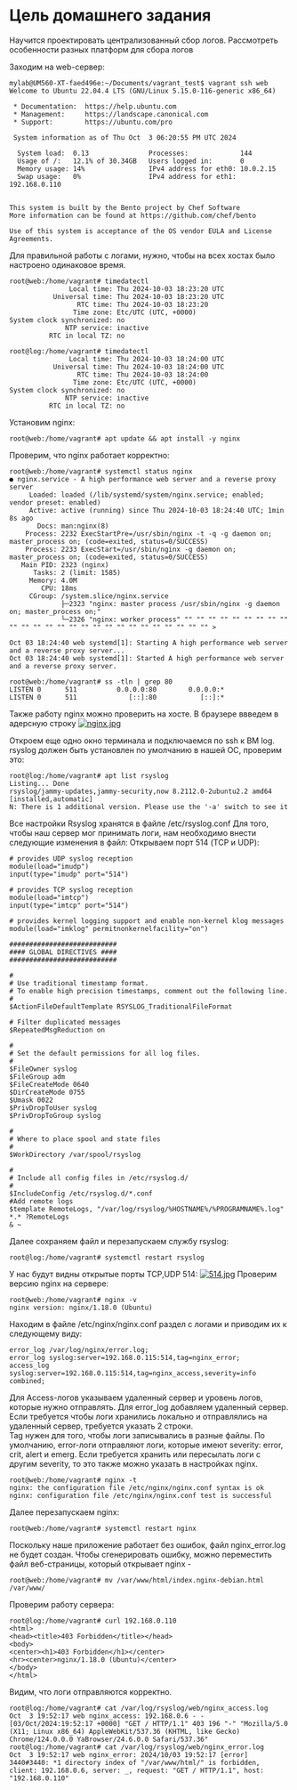 # Цель домашнего задания
Научится проектировать централизованный сбор логов. Рассмотреть особенности разных платформ для сбора логов

Заходим на web-сервер:
~~~shell
mylab@UM560-XT-faed496e:~/Documents/vagrant_test$ vagrant ssh web
Welcome to Ubuntu 22.04.4 LTS (GNU/Linux 5.15.0-116-generic x86_64)

 * Documentation:  https://help.ubuntu.com
 * Management:     https://landscape.canonical.com
 * Support:        https://ubuntu.com/pro

 System information as of Thu Oct  3 06:20:55 PM UTC 2024

  System load:  0.13               Processes:             144
  Usage of /:   12.1% of 30.34GB   Users logged in:       0
  Memory usage: 14%                IPv4 address for eth0: 10.0.2.15
  Swap usage:   0%                 IPv4 address for eth1: 192.168.0.110


This system is built by the Bento project by Chef Software
More information can be found at https://github.com/chef/bento

Use of this system is acceptance of the OS vendor EULA and License Agreements.
~~~

Для правильной работы c логами, нужно, чтобы на всех хостах было настроено одинаковое время. 
~~~shell
root@web:/home/vagrant# timedatectl 
               Local time: Thu 2024-10-03 18:23:20 UTC
           Universal time: Thu 2024-10-03 18:23:20 UTC
                 RTC time: Thu 2024-10-03 18:23:20
                Time zone: Etc/UTC (UTC, +0000)
System clock synchronized: no
              NTP service: inactive
          RTC in local TZ: no
~~~
~~~shell
root@log:/home/vagrant# timedatectl 
               Local time: Thu 2024-10-03 18:24:00 UTC
           Universal time: Thu 2024-10-03 18:24:00 UTC
                 RTC time: Thu 2024-10-03 18:24:00
                Time zone: Etc/UTC (UTC, +0000)
System clock synchronized: no
              NTP service: inactive
          RTC in local TZ: no
~~~
Установим nginx:
~~~shell
root@web:/home/vagrant# apt update && apt install -y nginx 
~~~
Проверим, что nginx работает корректно:
~~~shell
root@web:/home/vagrant# systemctl status nginx
● nginx.service - A high performance web server and a reverse proxy server
     Loaded: loaded (/lib/systemd/system/nginx.service; enabled; vendor preset: enabled)
     Active: active (running) since Thu 2024-10-03 18:24:40 UTC; 1min 8s ago
       Docs: man:nginx(8)
    Process: 2232 ExecStartPre=/usr/sbin/nginx -t -q -g daemon on; master_process on; (code=exited, status=0/SUCCESS)
    Process: 2233 ExecStart=/usr/sbin/nginx -g daemon on; master_process on; (code=exited, status=0/SUCCESS)
   Main PID: 2323 (nginx)
      Tasks: 2 (limit: 1585)
     Memory: 4.0M
        CPU: 18ms
     CGroup: /system.slice/nginx.service
             ├─2323 "nginx: master process /usr/sbin/nginx -g daemon on; master_process on;"
             └─2326 "nginx: worker process" "" "" "" "" "" "" "" "" "" "" "" "" "" "" "" "" "" "" "" "" "" "" "" "" "" "" >

Oct 03 18:24:40 web systemd[1]: Starting A high performance web server and a reverse proxy server...
Oct 03 18:24:40 web systemd[1]: Started A high performance web server and a reverse proxy server.
~~~
~~~shell
root@web:/home/vagrant# ss -tln | grep 80
LISTEN 0      511          0.0.0.0:80        0.0.0.0:*          
LISTEN 0      511             [::]:80           [::]:*  
~~~

Также работу nginx можно проверить на хосте. В браузере ввведем в адерсную строку
[![nginx.jpg](https://s.iimg.su/s/03/oUXnc0pkekAMzNwUYw85WR7HkM196pyhE2w9QVC3.jpg)](https://iimg.su/i/M57Tn)

Откроем еще одно окно терминала и подключаемся по ssh к ВМ log. rsyslog должен быть установлен по умолчанию в нашей ОС, проверим это:
~~~shell
root@log:/home/vagrant# apt list rsyslog
Listing... Done
rsyslog/jammy-updates,jammy-security,now 8.2112.0-2ubuntu2.2 amd64 [installed,automatic]
N: There is 1 additional version. Please use the '-a' switch to see it
~~~
Все настройки Rsyslog хранятся в файле /etc/rsyslog.conf 
Для того, чтобы наш сервер мог принимать логи, нам необходимо внести следующие изменения в файл: 
Открываем порт 514 (TCP и UDP):

~~~shell
# provides UDP syslog reception
module(load="imudp")
input(type="imudp" port="514")

# provides TCP syslog reception
module(load="imtcp")
input(type="imtcp" port="514")

# provides kernel logging support and enable non-kernel klog messages
module(load="imklog" permitnonkernelfacility="on")

###########################
#### GLOBAL DIRECTIVES ####
###########################

#
# Use traditional timestamp format.
# To enable high precision timestamps, comment out the following line.
#
$ActionFileDefaultTemplate RSYSLOG_TraditionalFileFormat

# Filter duplicated messages
$RepeatedMsgReduction on

#
# Set the default permissions for all log files.
#
$FileOwner syslog
$FileGroup adm
$FileCreateMode 0640
$DirCreateMode 0755
$Umask 0022
$PrivDropToUser syslog
$PrivDropToGroup syslog

#
# Where to place spool and state files
#
$WorkDirectory /var/spool/rsyslog

#
# Include all config files in /etc/rsyslog.d/
#
$IncludeConfig /etc/rsyslog.d/*.conf
#Add remote logs
$template RemoteLogs, "/var/log/rsyslog/%HOSTNAME%/%PROGRAMNAME%.log"
*.* ?RemoteLogs
& ~
~~~
Далее сохраняем файл и перезапускаем службу rsyslog:
~~~shell
root@log:/home/vagrant# systemctl restart rsyslog 
~~~
У нас будут видны открытые порты TCP,UDP 514:
[![514.jpg](https://s.iimg.su/s/03/GpRqI158xdNOJ5UtiNG6UrkvAPwwVFqS5imR6kL0.jpg)](https://iimg.su/i/yzcBg)
Проверим версию nginx на сервере:
~~~shell
root@web:/home/vagrant# nginx -v
nginx version: nginx/1.18.0 (Ubuntu)
~~~
Находим в файле /etc/nginx/nginx.conf раздел с логами и приводим их к следующему виду:
~~~shell
error_log /var/log/nginx/error.log;
error_log syslog:server=192.168.0.115:514,tag=nginx_error;
access_log syslog:server=192.168.0.115:514,tag=nginx_access,severity=info combined;
~~~
Для Access-логов указываем удаленный сервер и уровень логов, которые нужно отправлять. Для error_log добавляем удаленный сервер. Если требуется чтобы логи хранились локально и отправлялись на удаленный сервер, требуется указать 2 строки. 	
Tag нужен для того, чтобы логи записывались в разные файлы.
По умолчанию, error-логи отправляют логи, которые имеют severity: error, crit, alert и emerg. Если требуется хранить или пересылать логи с другим severity, то это также можно указать в настройках nginx. 
~~~shell
root@web:/home/vagrant# nginx -t
nginx: the configuration file /etc/nginx/nginx.conf syntax is ok
nginx: configuration file /etc/nginx/nginx.conf test is successful
~~~
Далее перезапускаем nginx:
~~~shell
root@web:/home/vagrant# systemctl restart nginx
~~~
Поскольку наше приложение работает без ошибок, файл nginx_error.log не будет создан. Чтобы сгенерировать ошибку, можно переместить файл веб-страницы, который открывает nginx - 
~~~shell
root@web:/home/vagrant# mv /var/www/html/index.nginx-debian.html /var/www/
~~~
Проверим работу сервера:
~~~shell
root@log:/home/vagrant# curl 192.168.0.110
<html>
<head><title>403 Forbidden</title></head>
<body>
<center><h1>403 Forbidden</h1></center>
<hr><center>nginx/1.18.0 (Ubuntu)</center>
</body>
</html>
~~~
Видим, что логи отправляются корректно. 
~~~shell
root@log:/home/vagrant# cat /var/log/rsyslog/web/nginx_access.log 
Oct  3 19:52:17 web nginx_access: 192.168.0.6 - - [03/Oct/2024:19:52:17 +0000] "GET / HTTP/1.1" 403 196 "-" "Mozilla/5.0 (X11; Linux x86_64) AppleWebKit/537.36 (KHTML, like Gecko) Chrome/124.0.0.0 YaBrowser/24.6.0.0 Safari/537.36"
root@log:/home/vagrant# cat /var/log/rsyslog/web/nginx_error.log 
Oct  3 19:52:17 web nginx_error: 2024/10/03 19:52:17 [error] 3440#3440: *1 directory index of "/var/www/html/" is forbidden, client: 192.168.0.6, server: _, request: "GET / HTTP/1.1", host: "192.168.0.110"
~~~
